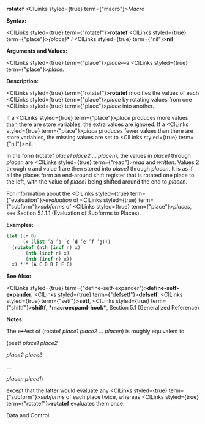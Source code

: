 **rotatef** <ClLinks styled={true} term={"macro"}><i>Macro</i></ClLinks> 



**Syntax:** 



<ClLinks styled={true} term={"rotatef"}><b>rotatef</b></ClLinks> <ClLinks styled={true} term={"place"}><i>\{place\}</i></ClLinks>\* *!* <ClLinks styled={true} term={"nil"}><b>nil</b></ClLinks> 



**Arguments and Values:** 



<ClLinks styled={true} term={"place"}><i>place</i></ClLinks>—a <ClLinks styled={true} term={"place"}><i>place</i></ClLinks>. 



**Description:** 



<ClLinks styled={true} term={"rotatef"}><b>rotatef</b></ClLinks> modifies the values of each <ClLinks styled={true} term={"place"}><i>place</i></ClLinks> by rotating values from one <ClLinks styled={true} term={"place"}><i>place</i></ClLinks> into another. 



If a <ClLinks styled={true} term={"place"}><i>place</i></ClLinks> produces more values than there are store variables, the extra values are ignored. If a <ClLinks styled={true} term={"place"}><i>place</i></ClLinks> produces fewer values than there are store variables, the missing values are set to <ClLinks styled={true} term={"nil"}><b>nil</b></ClLinks>. 



In the form (rotatef *place1 place2* ... *placen*), the values in *place1* through *placen* are <ClLinks styled={true} term={"read"}><i>read</i></ClLinks> and *written*. Values 2 through *n* and value 1 are then stored into *place1* through *placen*. It is as if all the places form an end-around shift register that is rotated one place to the left, with the value of *place1* being shifted around the end to *placen*. 



For information about the <ClLinks styled={true} term={"evaluation"}><i>evaluation</i></ClLinks> of <ClLinks styled={true} term={"subform"}><i>subforms</i></ClLinks> of <ClLinks styled={true} term={"place"}><i>places</i></ClLinks>, see Section 5.1.1.1 (Evaluation of Subforms to Places). 



**Examples:**
```lisp
(let ((n 0) 
      (x (list ’a ’b ’c ’d ’e ’f ’g))) 
  (rotatef (nth (incf n) x) 
	   (nth (incf n) x) 
	   (nth (incf n) x)) 
  x) *!* (A C D B E F G) 
```
**See Also:** 



<ClLinks styled={true} term={"define-setf-expander"}><b>define-setf-expander</b></ClLinks>, <ClLinks styled={true} term={"defsetf"}><b>defsetf</b></ClLinks>, <ClLinks styled={true} term={"setf"}><b>setf</b></ClLinks>, <ClLinks styled={true} term={"shiftf"}><b>shiftf</b></ClLinks>, **\*macroexpand-hook\***, Section 5.1 (Generalized Reference) 



**Notes:** 



The e↵ect of (rotatef *place1 place2* ... *placen*) is roughly equivalent to 



(psetf *place1 place2* 



*place2 place3* 



... 



*placen place1*) 



except that the latter would evaluate any <ClLinks styled={true} term={"subform"}><i>subforms</i></ClLinks> of each place twice, whereas <ClLinks styled={true} term={"rotatef"}><b>rotatef</b></ClLinks> evaluates them once. 



Data and Control 



 



 



